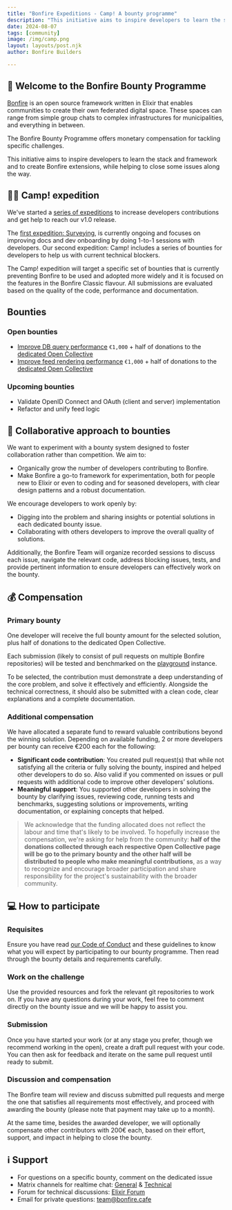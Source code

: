 ```yaml
---
title: "Bonfire Expeditions - Camp! A bounty programme"
description: "This initiative aims to inspire developers to learn the stack and framework and to create Bonfire extensions, while helping to close some issues along the way."
date: 2024-08-07
tags: [community]
image: /img/camp.png
layout: layouts/post.njk
author: Bonfire Builders

--- 
```


## 🎉 Welcome to the Bonfire Bounty Programme

[Bonfire](https://bonfirenetworks.org) is an open source framework written in Elixir that enables communities to create their own federated digital space. These spaces can range from simple group chats to complex infrastructures for municipalities, and everything in between.

The Bonfire Bounty Programme offers monetary compensation for tackling specific challenges. 

This initiative aims to inspire developers to learn the stack and framework and to create Bonfire extensions, while helping to close some issues along the way.


## 🏴‍☠️ Camp! expedition
We've started a [series of expeditions](https://bonfirenetworks.org/posts/surveying_expedition/) to increase developers contributions and get help to reach our v1.0 release. 

The [first expedition: Surveying](https://elixirforum.com/t/logging-our-journey-improving-developer-experience-of-bonfire/64204), is currently ongoing and focuses on improving docs and dev onboarding by doing 1-to-1 sessions with developers.
Our second expedition: Camp!  includes a series of bounties for developers to help us with current technical blockers. 

The Camp! expedition will target a specific set of bounties that is currently preventing Bonfire to be used and adopted more widely and it is focused on the features in the Bonfire Classic flavour. All submissions are evaluated based on the quality of the code, performance and documentation. 


## Bounties
### Open bounties
- [Improve DB query performance](https://github.com/bonfire-networks/bounties/issues/1) `€1,000` + half of donations to the [dedicated Open Collective](https://opencollective.com/bonfire-networks/projects/improve-db-query-performance)
- [Improve feed rendering performance](https://github.com/bonfire-networks/bounties/issues/2) `€1,000` + half of donations to the [dedicated Open Collective](https://opencollective.com/bonfire-networks/projects/feed-render-performance)

### Upcoming bounties
- Validate OpenID Connect and OAuth (client and server) implementation
- Refactor and unify feed logic


## 🫶 Collaborative approach to bounties

We want to experiment with a bounty system designed to foster collaboration rather than competition. We aim to:
- Organically grow the number of developers contributing to Bonfire.
- Make Bonfire a go-to framework for experimentation, both for people new to Elixir or even to coding and for seasoned developers, with clear design patterns and a robust documentation.

We encourage developers to work openly by:
- Digging into the problem and sharing insights or potential solutions in each dedicated bounty issue.
- Collaborating with others developers to improve the overall quality of solutions.

Additionally, the Bonfire Team will organize recorded sessions to discuss each issue, navigate the relevant code, address blocking issues, tests, and provide pertinent information to ensure developers can effectively work on the bounty.


## 💰 Compensation

### Primary bounty
One developer will receive the full bounty amount for the selected solution, plus half of donations to the dedicated Open Collective.

Each submission (likely to consist of pull requests on multiple Bonfire repositories) will be tested and benchmarked on the [playground](https://playground.bonfire.cafe) instance. 

To be selected, the contribution must demonstrate a deep understanding of the core problem, and solve it effectively and efficiently. Alongside the technical correctness, it should also be submitted with a clean code, clear explanations and a complete documentation.

### Additional compensation
We have allocated a separate fund to reward valuable contributions beyond the winning solution. Depending on available funding, 2 or more developers per bounty can receive €200 each for the following:

* **Significant code contribution**: You created pull request(s) that while not satisfying all the criteria or fully solving the bounty,  inspired and helped other developers to do so. Also valid if you commented on issues or pull requests with additional code to improve other developers’ solutions. 
* **Meaningful support**: You supported other developers in solving the bounty by clarifying issues, reviewing code, running tests and benchmarks, suggesting solutions or improvements, writing documentation, or explaining concepts that helped. 

> We acknowledge that the funding allocated does not reflect the labour and time that's likely to be involved. To hopefully increase the compensation, we're asking for help from the community: **half of the donations collected through each respective Open Collective page will be go to the primary bounty and the other half will be distributed to people who make meaningful contributions**, as a way to recognize and encourage broader participation and share responsibility for the project's sustainability with the broader community. 


## 💻 How to participate

### Requisites
Ensure you have read [our Code of Conduct](https://bonfirenetworks.org/conduct/) and these guidelines to know what you will expect by participating to our bounty programme. Then read through the bounty details and requirements carefully.

### Work on the challenge
Use the provided resources and fork the relevant git repositories to work on. If you have any questions during your work, feel free to comment directly on the bounty issue and we will be happy to assist you.

### Submission
Once you have started your work (or at any stage you prefer, though we recommend working in the open), create a draft pull request with your code. You can then ask for feedback and iterate on the same pull request until ready to submit. 

### Discussion and compensation
The Bonfire team will review and discuss submitted pull requests and merge the one that satisfies all requirements most effectively, and proceed with awarding the bounty (please note that payment may take up to a month).

At the same time, besides the awarded developer, we will optionally compensate other contributors with 200€ each, based on their effort, support, and impact in helping to close the bounty. 


## ℹ️ Support
- For questions on a specific bounty, comment on the dedicated issue
- Matrix channels for realtime chat: [General](https://matrix.to/#/%23bonfire-networks:matrix.org) & [Technical](https://matrix.to/#/%23bonfire-tech:matrix.org)
- Forum for technical discussions: [Elixir Forum](https://elixirforum.com/tag/bonfire)
- Email for private questions: team@bonfire.cafe
